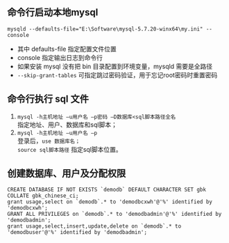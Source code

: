 ## 命令行启动本地mysql
```
mysqld --defaults-file="E:\Software\mysql-5.7.20-winx64\my.ini" --console 
```
- 其中 defaults-file 指定配置文件位置
- console 指定输出日志到命令行
- 如果安装 mysql 没有把 bin 目录配置到环境变量，mysqld 需要是全路径
- `--skip-grant-tables` 可指定跳过密码验证，用于忘记root密码时重置密码

## 命令行执行 sql 文件
1. `mysql -h主机地址 –u用户名 –p密码 –D数据库<sql脚本路径全名`
    <br>指定地址、用户、数据库和sql脚本；
2. `mysql -h主机地址 –u用户名 –p`
    <br>登录后，`use 数据库名；`
    <br>`source sql脚本路径` 指定sql脚本位置。

## 创建数据库、用户及分配权限

```
CREATE DATABASE IF NOT EXISTS `demodb` DEFAULT CHARACTER SET gbk COLLATE gbk_chinese_ci;
grant usage,select on `demodb`.* to 'demodbcxwh'@'%' identified by 'demodbcxwh';
GRANT ALL PRIVILEGES on `demodb`.* to 'demodbadmin'@'%' identified by 'demodbadmin';
grant usage,select,insert,update,delete on `demodb`.* to 'demodbuser'@'%' identified by 'demodbadmin';
```